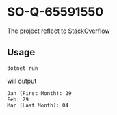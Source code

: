 # SO-Q-65591550

The project reflect to [StackOverflow](https://stackoverflow.com/questions/65591550)

## Usage

```shell
dotnet run
```

will output

```output
Jan (First Month): 29
Feb: 29
Mar (Last Month): 04
```
